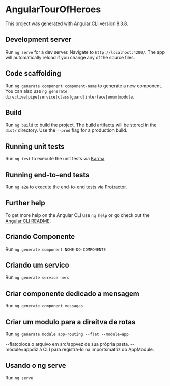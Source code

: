 # AngularTourOfHeroes

This project was generated with [Angular CLI](https://github.com/angular/angular-cli) version 8.3.8.

## Development server

Run `ng serve` for a dev server. Navigate to `http://localhost:4200/`. The app will automatically reload if you change any of the source files.

## Code scaffolding

Run `ng generate component component-name` to generate a new component. You can also use `ng generate directive|pipe|service|class|guard|interface|enum|module`.

## Build

Run `ng build` to build the project. The build artifacts will be stored in the `dist/` directory. Use the `--prod` flag for a production build.

## Running unit tests

Run `ng test` to execute the unit tests via [Karma](https://karma-runner.github.io).

## Running end-to-end tests

Run `ng e2e` to execute the end-to-end tests via [Protractor](http://www.protractortest.org/).

## Further help

To get more help on the Angular CLI use `ng help` or go check out the [Angular CLI README](https://github.com/angular/angular-cli/blob/master/README.md).


## Criando Componente

Run `ng generate component NOME-DO-COMPONENTE` 



## Criando um servico

Run `ng generate service hero` 



## Criar componente dedicado a mensagem

Run `ng generate component messages` 


## Criar um modulo para a direitva de rotas

Run `ng generate module app-routing --flat --module=app` 

--flatcoloca o arquivo em src/appvez de sua própria pasta.
--module=appdiz à CLI para registrá-lo na importsmatriz do AppModule.


## Usando o ng serve

Run `ng serve` 




